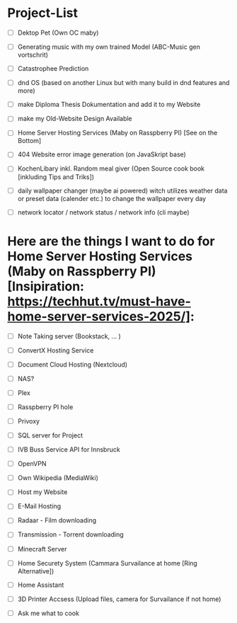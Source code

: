 # Project-List
- [ ] Dektop Pet (Own OC maby)
- [ ] Generating music with my own trained Model (ABC-Music gen vortschrit)
- [ ] Catastrophee Prediction
- [ ] dnd OS (based on another Linux but with many build in dnd features and more)
- [ ] make Diploma Thesis Dokumentation and add it to my Website
- [ ] make my Old-Website Design Available
- [ ] Home Server Hosting Services (Maby on Rasspberry PI) [See on the Bottom]
- [ ] 404 Website error image generation (on JavaSkript base)
- [ ] KochenLibary inkl. Random meal giver (Open Source cook book [inkluding Tips and Triks])
- [ ] daily wallpaper changer (maybe ai powered) witch utilizes weather data or preset data (calender etc.) to change the wallpaper every day 
- [ ] network locator / network status / network info (cli maybe) 


# Here are the things I want to do for Home Server Hosting Services (Maby on Rasspberry PI) [Insipiration: https://techhut.tv/must-have-home-server-services-2025/]: 
- [ ] Note Taking server (Bookstack, ... )
- [ ] ConvertX Hosting Service
- [ ] Document Cloud Hosting (Nextcloud)
- [ ] NAS?
- [ ] Plex
- [ ] Rasspberry PI hole
- [ ] Privoxy
- [ ] SQL server for Project
- [ ] IVB Buss Service API for Innsbruck
- [ ] OpenVPN
- [ ] Own Wikipedia (MediaWiki)
- [ ] Host my Website
- [ ] E-Mail Hosting
- [ ] Radaar - Film downloading
- [ ] Transmission - Torrent downloading
- [ ] Minecraft Server
- [ ] Home Securety System (Cammara Survailance at home [Ring Alternative])
- [ ] Home Assistant
- [ ] 3D Printer Accsess (Upload files, camera for Survailance if not home)
- [ ] Ask me what to cook




